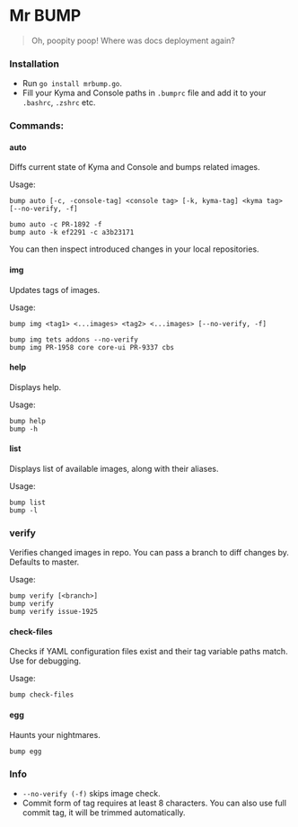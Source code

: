 # Mr BUMP
> Oh, poopity poop! Where was docs deployment again?

### Installation

* Run `go install mrbump.go`.
* Fill your Kyma and Console paths in `.bumprc` file and add it to your `.bashrc`, `.zshrc` etc.

### Commands:

#### auto
Diffs current state of Kyma and Console and bumps related images.

Usage:
```
bump auto [-c, -console-tag] <console tag> [-k, kyma-tag] <kyma tag> [--no-verify, -f]

bumo auto -c PR-1892 -f
bump auto -k ef2291 -c a3b23171
```
You can then inspect introduced changes in your local repositories.
#### img
Updates tags of images.

Usage:

```
bump img <tag1> <...images> <tag2> <...images> [--no-verify, -f]

bump img tets addons --no-verify
bump img PR-1958 core core-ui PR-9337 cbs
```
#### help
Displays help.

Usage:

```
bump help
bump -h
```
#### list
Displays list of available images, along with their aliases.

Usage:

```
bump list
bump -l
```
### verify
Verifies changed images in repo. You can pass a branch to diff changes by. Defaults to master.

Usage:

```
bump verify [<branch>]
bump verify
bump verify issue-1925
```
#### check-files
Checks if YAML configuration files exist and their tag variable paths match. Use for debugging.

Usage:

```
bump check-files
```
#### egg
Haunts your nightmares.

```
bump egg
```

### Info
* `--no-verify (-f)` skips image check.
* Commit form of tag requires at least 8 characters. You can also use full commit tag, it will be trimmed automatically.
